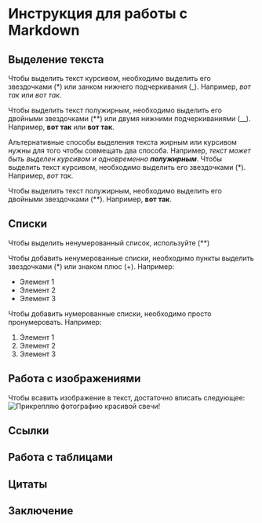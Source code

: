 # Инструкция для работы с Markdown

## Выделение текста

Чтобы выделить текст курсивом, необходимо выделить его звездочками (*) или занком нижнего подчеркивания (_). Например, *вот так* или _вот так_.

Чтобы выделить текст полужирным, необходимо выделить его двойными звездочками (**) или двумя нижними подчеркиваниями (__). Например, **вот так** или __вот так__.

Альтернативные способы выделения текста жирным или курсивом нужны для того чтобы совмещать два способа. Например, _текст может быть выделен курсивом и одновременно **полужирным**_.
Чтобы выделить текст курсивом, необходимо выделить его звездочками (*). Например, *вот так*.

Чтобы выделить текст полужирным, необходимо выделить его двойными звездочками (**). Например, **вот так**.

## Списки
Чтобы выделить ненумерованный список, используйте (**)

Чтобы добавить ненумерованные списки, необходимо пункты выделить звездочками (*) или знаком плюс (+). Например:
* Элемент 1
* Элемент 2
* Элемент 3

Чтобы добавить нумерованные списки, необходимо просто пронумеровать. Например:
1. Элемент 1
2. Элемент 2
3. Элемент 3

## Работа с изображениями
Чтобы всавить изображение в текст, достаточно вписать следующее:
![Прикрепляю фотографию красивой свечи!](IMG_0925.jpg)

## Ссылки

## Работа с таблицами

## Цитаты

## Заключение